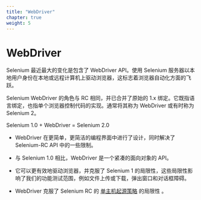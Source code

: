 ```yaml
---
title: "WebDriver"
chapter: true
weight: 5
---
```


# WebDriver

Selenium 最近最大的变化是包含了 WebDriver API。使用 Selenium 服务器以本地用户身份在本地或远程计算机上驱动浏览器，这标志着浏览器自动化方面的飞跃。

Selenium WebDriver 的角色与 RC 相同，并已合并了原始的 1.x 绑定。它既指语言绑定，也指单个浏览器控制代码的实现。通常将其称为 WebDriver 或有时称为 Selenium 2。

Selenium 1.0 + WebDriver = Selenium 2.0

* WebDriver 在更简单，更简洁的编程界面中进行了设计，同时解决了 Selenium-RC API 中的一些限制。

* 与 Selenium 1.0 相比，WebDriver 是一个紧凑的面向对象的 API。

* 它可以更有效地驱动浏览器，并克服了 Selenium 1 的局限性，这些局限性影响了我们的功能测试范围，例如文件上传或下载，弹出窗口和对话框障碍。

* WebDriver 克服了 Selenium RC 的 [单主机起源策略](//en.wikipedia.org/wiki/Same-origin_policy) 的局限性 。
